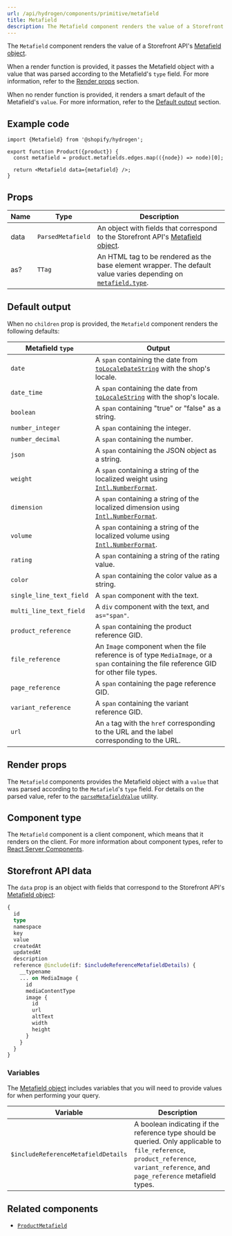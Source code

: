 ```yaml
---
url: /api/hydrogen/components/primitive/metafield
title: Metafield
description: The Metafield component renders the value of a Storefront API's Metafield object.
---
```


The `Metafield` component renders the value of a Storefront
API's [Metafield object](/api/storefront/reference/common-objects/metafield).

When a render function is provided, it passes the Metafield object with a value
that was parsed according to the Metafield's `type` field. For more information,
refer to the [Render props](#render-props) section.

When no render function is provided, it renders a smart default of the
Metafield's `value`. For more information, refer to the [Default output](#default-output) section.

## Example code

```tsx
import {Metafield} from '@shopify/hydrogen';

export function Product({product}) {
  const metafield = product.metafields.edges.map(({node}) => node)[0];

  return <Metafield data={metafield} />;
}
```

## Props

| Name | Type                         | Description                                                                                                                               |
| ---- | ---------------------------- | ----------------------------------------------------------------------------------------------------------------------------------------- |
| data | <code>ParsedMetafield</code> | An object with fields that correspond to the Storefront API's [Metafield object](/api/storefront/reference/common-objects/metafield).     |
| as?  | <code>TTag</code>            | An HTML tag to be rendered as the base element wrapper. The default value varies depending on [`metafield.type`](/apps/metafields/types). |

## Default output

When no `children` prop is provided, the `Metafield` component renders the following defaults:

| Metafield `type`         | Output                                                                                                                                                                                     |
| ------------------------ | ------------------------------------------------------------------------------------------------------------------------------------------------------------------------------------------ |
| `date`                   | A `span` containing the date from [`toLocaleDateString`](https://developer.mozilla.org/en-US/docs/Web/JavaScript/Reference/Global_Objects/Date/toLocaleDateString) with the shop's locale. |
| `date_time`              | A `span` containing the date from [`toLocaleString`](https://developer.mozilla.org/en-US/docs/Web/JavaScript/Reference/Global_Objects/Date/toLocaleString) with the shop's locale.         |
| `boolean`                | A `span` containing "true" or "false" as a string.                                                                                                                                         |
| `number_integer`         | A `span` containing the integer.                                                                                                                                                           |
| `number_decimal`         | A `span` containing the number.                                                                                                                                                            |
| `json`                   | A `span` containing the JSON object as a string.                                                                                                                                           |
| `weight`                 | A `span` containing a string of the localized weight using [`Intl.NumberFormat`](https://developer.mozilla.org/en-US/docs/Web/JavaScript/Reference/Global_Objects/Intl/NumberFormat).      |
| `dimension`              | A `span` containing a string of the localized dimension using [`Intl.NumberFormat`](https://developer.mozilla.org/en-US/docs/Web/JavaScript/Reference/Global_Objects/Intl/NumberFormat).   |
| `volume`                 | A `span` containing a string of the localized volume using [`Intl.NumberFormat`](https://developer.mozilla.org/en-US/docs/Web/JavaScript/Reference/Global_Objects/Intl/NumberFormat).      |
| `rating`                 | A `span` containing a string of the rating value.                                                                                                                                          |
| `color`                  | A `span` containing the color value as a string.                                                                                                                                           |
| `single_line_text_field` | A `span` component with the text.                                                                                                                                                          |
| `multi_line_text_field`  | A `div` component with the text, and `as="span"`.                                                                                                                                          |
| `product_reference`      | A `span` containing the product reference GID.                                                                                                                                             |
| `file_reference`         | An `Image` component when the file reference is of type `MediaImage`, or a `span` containing the file reference GID for other file types.                                                  |
| `page_reference`         | A `span` containing the page reference GID.                                                                                                                                                |
| `variant_reference`      | A `span` containing the variant reference GID.                                                                                                                                             |
| `url`                    | An `a` tag with the `href` corresponding to the URL and the label corresponding to the URL.                                                                                                |

## Render props

The `Metafield` components provides the Metafield object with a `value` that was parsed according to the `Metafield`'s `type` field. For details on the parsed value, refer to the [`parseMetafieldValue`](/api/hydrogen/utilities/parsemetafieldvalue) utility.

## Component type

The `Metafield` component is a client component, which means that it renders on the client. For more information about component types, refer to [React Server Components](/custom-storefronts/hydrogen/framework/react-server-components).

## Storefront API data

The `data` prop is an object with fields that correspond to the Storefront API's [Metafield object](/api/storefront/reference/common-objects/metafield):

```graphql
{
  id
  type
  namespace
  key
  value
  createdAt
  updatedAt
  description
  reference @include(if: $includeReferenceMetafieldDetails) {
    __typename
    ... on MediaImage {
      id
      mediaContentType
      image {
        id
        url
        altText
        width
        height
      }
    }
  }
}
```

### Variables

The [Metafield object](/api/storefront/reference/common-objects/metafield) includes variables that you will need to provide values for when performing your query.

| Variable                            | Description                                                                                                                                                                        |
| ----------------------------------- | ---------------------------------------------------------------------------------------------------------------------------------------------------------------------------------- |
| `$includeReferenceMetafieldDetails` | A boolean indicating if the reference type should be queried. Only applicable to `file_reference`, `product_reference`, `variant_reference`, and `page_reference` metafield types. |

## Related components

- [`ProductMetafield`](/api/hydrogen/components/product-variant/productmetafield)
